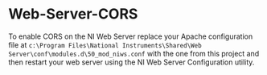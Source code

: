 # Web-Server-CORS

To enable CORS on the NI Web Server replace your Apache configuration file at `c:\Program Files\National Instruments\Shared\Web Server\conf\modules.d\50_mod_niws.conf` with the one from this project and then restart your web server using the NI Web Server Configuration utility.
